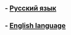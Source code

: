 ## - [Русский язык](https://github.com/Slomix/ParkourBeat/blob/main/docs/DOCS_RU.MD)
## - [English language](https://github.com/Slomix/ParkourBeat/blob/main/docs/DOCS_EN.MD)
